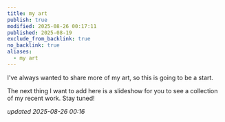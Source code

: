 ```yaml
---
title: my art
publish: true
modified: 2025-08-26 00:17:11
published: 2025-08-19
exclude_from_backlink: true
no_backlink: true
aliases:
  - my art
---
```

I've always wanted to share more of my art, so this is going to be a start.

The next thing I want to add here is a slideshow for you to see a collection of my recent work. 
Stay tuned!

*updated 2025-08-26 00:16*